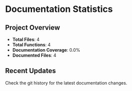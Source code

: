 # Documentation Statistics

## Project Overview
- **Total Files**: 4
- **Total Functions**: 4
- **Documentation Coverage**: 0.0%
- **Documented Files**: 4

## Recent Updates
Check the git history for the latest documentation changes.
